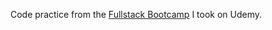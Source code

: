 Code practice from the [Fullstack Bootcamp](https://www.udemy.com/course/the-complete-web-development-bootcamp) I took on Udemy.
